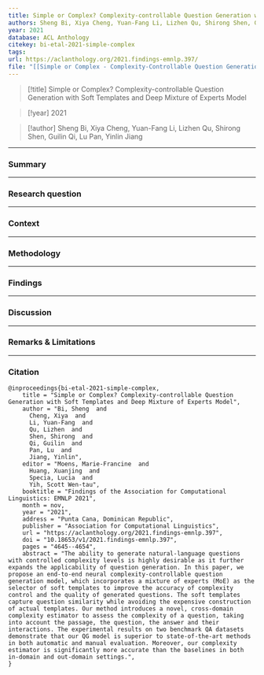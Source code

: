 ```yaml
---
title: Simple or Complex? Complexity-controllable Question Generation with Soft Templates and Deep Mixture of Experts Model
authors: Sheng Bi, Xiya Cheng, Yuan-Fang Li, Lizhen Qu, Shirong Shen, Guilin Qi, Lu Pan, Yinlin Jiang
year: 2021
database: ACL Anthology
citekey: bi-etal-2021-simple-complex
tags: 
url: https://aclanthology.org/2021.findings-emnlp.397/
file: "[[Simple or Complex - Complexity-Controllable Question Generation with Soft Templates and Deep Mixture of Experts Model.pdf]]"
---
```


>[!title]
Simple or Complex? Complexity-controllable Question Generation with Soft Templates and Deep Mixture of Experts Model

>[!year]
2021

>[!author]
Sheng Bi, Xiya Cheng, Yuan-Fang Li, Lizhen Qu, Shirong Shen, Guilin Qi, Lu Pan, Yinlin Jiang


------------------------------------

### Summary


------------------------------------

### Research question


------------------------------------

### Context


------------------------------------

### Methodology


------------------------------------

### Findings


------------------------------------

### Discussion


------------------------------------

### Remarks & Limitations


------------------------------------

### Citation

```
@inproceedings{bi-etal-2021-simple-complex,
    title = "Simple or Complex? Complexity-controllable Question Generation with Soft Templates and Deep Mixture of Experts Model",
    author = "Bi, Sheng  and
      Cheng, Xiya  and
      Li, Yuan-Fang  and
      Qu, Lizhen  and
      Shen, Shirong  and
      Qi, Guilin  and
      Pan, Lu  and
      Jiang, Yinlin",
    editor = "Moens, Marie-Francine  and
      Huang, Xuanjing  and
      Specia, Lucia  and
      Yih, Scott Wen-tau",
    booktitle = "Findings of the Association for Computational Linguistics: EMNLP 2021",
    month = nov,
    year = "2021",
    address = "Punta Cana, Dominican Republic",
    publisher = "Association for Computational Linguistics",
    url = "https://aclanthology.org/2021.findings-emnlp.397",
    doi = "10.18653/v1/2021.findings-emnlp.397",
    pages = "4645--4654",
    abstract = "The ability to generate natural-language questions with controlled complexity levels is highly desirable as it further expands the applicability of question generation. In this paper, we propose an end-to-end neural complexity-controllable question generation model, which incorporates a mixture of experts (MoE) as the selector of soft templates to improve the accuracy of complexity control and the quality of generated questions. The soft templates capture question similarity while avoiding the expensive construction of actual templates. Our method introduces a novel, cross-domain complexity estimator to assess the complexity of a question, taking into account the passage, the question, the answer and their interactions. The experimental results on two benchmark QA datasets demonstrate that our QG model is superior to state-of-the-art methods in both automatic and manual evaluation. Moreover, our complexity estimator is significantly more accurate than the baselines in both in-domain and out-domain settings.",
}
```